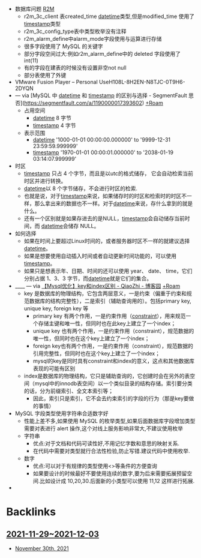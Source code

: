 - 数据库问题 [R2M](<R2M.md>)
    - r2m_3c_client 表created_time [datetime](<datetime.md>)类型,但是modified_time 使用了[timestamp](<timestamp.md>)类型
    - r2m_3c_config_type表中类型枚举没有注释
    - r2m_alarm_define中alarm_mode字段使用与运算进行存储
    - 很多字段使用了 MySQL 的关键字
    - 部分字段空间过大:例如r2m_alarm_define中的 deleted 字段使用了 int(11)
    - 有的字段在建表的时候没有设置非空not null
    - 部分表使用了外键
- VMware Fusion Player – Personal UseH108L-8H2EN-N8TJC-0T9H6-2DYQN
- — via [MySQL 中 [datetime](<datetime.md>) 和 [timestamp](<timestamp.md>) 的区别与选择 - SegmentFault 思否](https://segmentfault.com/a/1190000017393602) [+Roam](<+Roam.md>)
    - 占用空间
        - [datetime](<datetime.md>) 8 字节
        - [timestamp](<timestamp.md>) 4 字节
    - 表示范围
        - [datetime](<datetime.md>) '1000-01-01 00:00:00.000000' to '9999-12-31 23:59:59.999999'
        - [timestamp](<timestamp.md>) '1970-01-01 00:00:01.000000' to '2038-01-19 03:14:07.999999'
- 时区
    - [timestamp](<timestamp.md>) 只占 4 个字节，而且是以utc的格式储存， 它会自动检索当前时区并进行转换。
    - [datetime](<datetime.md>)以 8 个字节储存，不会进行时区的检索.
    - 也就是说，对于[timestamp](<timestamp.md>)来说，如果储存时的时区和检索时的时区不一样，那么拿出来的数据也不一样。对于[datetime](<datetime.md>)来说，存什么拿到的就是什么。
    - 还有一个区别就是如果存进去的是NULL，[timestamp](<timestamp.md>)会自动储存当前时间，而 [datetime](<datetime.md>)会储存 NULL。
- 如何选择
    - 如果在时间上要超过Linux时间的，或者服务器时区不一样的就建议选择 [datetime](<datetime.md>)。
    - 如果是想要使用自动插入时间或者自动更新时间功能的，可以使用[timestamp](<timestamp.md>)。
    - 如果只是想表示年、日期、时间的还可以使用 year、 date、 time，它们分别占据 1、3、3 字节，而[datetime](<datetime.md>)就是它们的集合。
- ____ — via [【Mysql优化】key和index区别 - QiaoZhi - 博客园](https://www.cnblogs.com/qlqwjy/p/8594798.html) [+Roam](<+Roam.md>)
    - key 是数据库的物理结构，它包含两层意义，一是约束（偏重于约束和规范数据库的结构完整性），二是索引（辅助查询用的）。包括primary key, unique key, foreign key 等
        - primary key 有两个作用，一是约束作用（[constraint](<constraint.md>)），用来规范一个存储主键和唯一性，但同时也在此key上建立了一个index；
        - unique key 也有两个作用，一是约束作用（constraint），规范数据的唯一性，但同时也在这个key上建立了一个index；
        - foreign key也有两个作用，一是约束作用（constraint），规范数据的引用完整性，但同时也在这个key上建立了一个index；
        - mysql的key是同时具有constraint和index的意义，这点和其他数据库表现的可能有区别
    - index是数据库的物理结构，它只是辅助查询的，它创建时会在另外的表空间（mysql中的innodb表空间）以一个类似目录的结构存储。索引要分类的话，分为前缀索引、全文本索引等；
        - 因此，索引只是索引，它不会去约束索引的字段的行为（那是key要做的事情）
- MySQL 字段类型使用字符串合适数字好
    - 性能上差不多,如果使用 MySQL 的枚举类型,如果后面数据库字段增加类型需要对表进行 alert 操作,这个对线上服务影响非常大,不建议使用枚举
    - 字符串
        - 优点:对于文档和代码可读性好,不用记忆字数和意思的映射关系.
        - 在代码中需要对类型就行合法性检验,防止写错.建议代码中使用枚举.
    - 数字
        - 优点:可以对于有规律的类型使用<>等条件的方便查询
        - 如果要设计的时候最好不要使用连续的数字,要为后来需要拓展预留空间.比如设计成 10,20,30.后面新的小类型可以使用 11,12 这样进行拓展.
- 

# Backlinks
## [2021-11-29~2021-12-03](<2021-11-29~2021-12-03.md>)
- [November 30th, 2021](<November 30th, 2021.md>)

